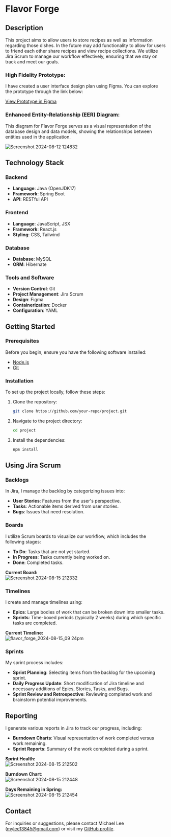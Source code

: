 # Flavor Forge

## Description
This project aims to allow users to store recipes as well as information regarding those dishes. In the future may add functionality to allow for users to friend each other 
share recipes and view recipe collections. We utilize Jira Scrum to manage our workflow effectively, ensuring that we stay on track and meet our goals.

### High Fidelity Prototype: 
I have created a user interface design plan using Figma. You can explore the prototype through the link below:

[View Prototype in Figma](https://www.figma.com/proto/obHUI1aO1xF9NwEIsPGC9x/Figma-basics?node-id=1669-162202&t=u3G21a5TVdmpRsHh-1)  

### Enhanced Entity-Relationship (EER) Diagram:  
This diagram for Flavor Forge serves as a visual representation of the database design and data models, showing the relationships between entities used in the application.  
  
![Screenshot 2024-08-12 124832](https://github.com/user-attachments/assets/ecd94486-34b0-4404-bb0a-fbcbdfe04c9f)  

## Technology Stack

### Backend
- **Language**: Java (OpenJDK17)
- **Framework**: Spring Boot
- **API**: RESTful API

### Frontend
- **Language**: JavaScript, JSX
- **Framework**: React.js
- **Styling**: CSS, Tailwind

### Database
- **Database**: MySQL
- **ORM**: Hibernate

### Tools and Software
- **Version Control**: Git
- **Project Management**: Jira Scrum
- **Design**: Figma
- **Containerization**: Docker
- **Configuration**: YAML 

## Getting Started

### Prerequisites
Before you begin, ensure you have the following software installed:
- [Node.js](https://nodejs.org/)
- [Git](https://git-scm.com/)

### Installation
To set up the project locally, follow these steps:

1. Clone the repository:
    ```bash
    git clone https://github.com/your-repo/project.git
    ```
2. Navigate to the project directory:
    ```bash
    cd project
    ```
3. Install the dependencies:
    ```bash
    npm install
    ```

## Using Jira Scrum

### Backlogs
In Jira, I manage the backlog by categorizing issues into:
- **User Stories**: Features from the user's perspective.
- **Tasks**: Actionable items derived from user stories.
- **Bugs**: Issues that need resolution.

### Boards
I utilize Scrum boards to visualize our workflow, which includes the following stages:
- **To Do**: Tasks that are not yet started.
- **In Progress**: Tasks currently being worked on.
- **Done**: Completed tasks.

**Current Board:**  
![Screenshot 2024-08-15 212332](https://github.com/user-attachments/assets/56e4ccfa-e7a0-4d32-b692-896fb963c488)  


### Timelines
I create and manage timelines using:
- **Epics**: Large bodies of work that can be broken down into smaller tasks.
- **Sprints**: Time-boxed periods (typically 2 weeks) during which specific tasks are completed.

**Current Timeline:**  
![flavor_forge_2024-08-15_09 24pm](https://github.com/user-attachments/assets/bd954975-84f9-4e4c-a8b2-a725be26e295)  



### Sprints
My sprint process includes:
- **Sprint Planning**: Selecting items from the backlog for the upcoming sprint.
- **Daily Progress Update**: Short modification of Jira timeline and necessary additions of Epics, Stories, Tasks, and Bugs.
- **Sprint Review and Retrospective**: Reviewing completed work and brainstorm potential improvements.

## Reporting
I generate various reports in Jira to track our progress, including:
- **Burndown Charts**: Visual representation of work completed versus work remaining.
- **Sprint Reports**: Summary of the work completed during a sprint.

    
**Sprint Health:**  
 ![Screenshot 2024-08-15 212502](https://github.com/user-attachments/assets/723e1869-b665-4978-b77d-b025dd1ff326)  



    
**Burndown Chart:**  
![Screenshot 2024-08-15 212448](https://github.com/user-attachments/assets/dd282b63-4d5d-4103-be63-393eaec3441a)  



    
**Days Remaining in Spring:**  
![Screenshot 2024-08-15 212454](https://github.com/user-attachments/assets/046ef32b-c9f9-43fc-96f5-2a698ae32a6e) 





## Contact
For inquiries or suggestions, please contact Michael Lee (mylee13845@gmail.com) or visit my [GitHub profile](https://github.com/m-y-lee2002).
